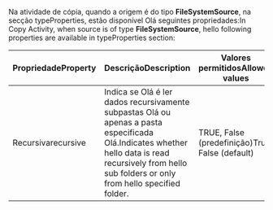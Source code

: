 <span data-ttu-id="8ed97-101">Na atividade de cópia, quando a origem é do tipo **FileSystemSource**, na secção typeProperties, estão disponível Olá seguintes propriedades:</span><span class="sxs-lookup"><span data-stu-id="8ed97-101">In Copy Activity, when source is of type **FileSystemSource**, hello following properties are available in typeProperties section:</span></span>

| <span data-ttu-id="8ed97-102">Propriedade</span><span class="sxs-lookup"><span data-stu-id="8ed97-102">Property</span></span> | <span data-ttu-id="8ed97-103">Descrição</span><span class="sxs-lookup"><span data-stu-id="8ed97-103">Description</span></span> | <span data-ttu-id="8ed97-104">Valores permitidos</span><span class="sxs-lookup"><span data-stu-id="8ed97-104">Allowed values</span></span> | <span data-ttu-id="8ed97-105">Necessário</span><span class="sxs-lookup"><span data-stu-id="8ed97-105">Required</span></span> |
| --- | --- | --- | --- |
| <span data-ttu-id="8ed97-106">Recursiva</span><span class="sxs-lookup"><span data-stu-id="8ed97-106">recursive</span></span> |<span data-ttu-id="8ed97-107">Indica se Olá é ler dados recursivamente subpastas Olá ou apenas a pasta especificada Olá.</span><span class="sxs-lookup"><span data-stu-id="8ed97-107">Indicates whether hello data is read recursively from hello sub folders or only from hello specified folder.</span></span> |<span data-ttu-id="8ed97-108">TRUE, False (predefinição)</span><span class="sxs-lookup"><span data-stu-id="8ed97-108">True, False (default)</span></span> |<span data-ttu-id="8ed97-109">Não</span><span class="sxs-lookup"><span data-stu-id="8ed97-109">No</span></span> |


